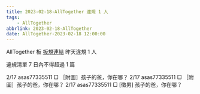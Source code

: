 ```yaml
---
title: 2023-02-18-AllTogether 違規 1 人
tags:
    - AllTogether
abbrlink: 2023-02-18-AllTogether
date: AllTogether-2023-02-18 12:00:00
---
```

AllTogether 板 [板規連結](https://www.ptt.cc/bbs/AllTogether/M.1643211430.A.5FB.html)
昨天違規 1 人
<!-- more -->

違規清單
7 日內不得超過 1 篇

2/17 asas77335511 □ ［附圖］孩子的爸，你在哪？
2/17 asas77335511 □ ［附圖］孩子的爸，你在哪？
2/17 asas77335511 □ [徵男] 孩子的爸，你在哪？